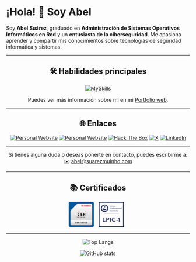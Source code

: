 # ¡Hola! 👋 Soy Abel

Soy **Abel Suárez**, graduado en **Administración de Sistemas Operativos Informáticos en Red** y un **entusiasta de la ciberseguridad**. Me apasiona aprender y compartir mis conocimientos sobre tecnologías de seguridad informática y sistemas.

---

<div align="center">

## 🛠️ Habilidades principales

[![MySkills](https://skillicons.dev/icons?i=linux,python,bash,kali,php,docker,astro,c,mysql,md,powershell,raspberrypi,regex,tailwind,vscode&theme=dark)]()

Puedes ver más información sobre mí en mi [Portfolio web](https://suarezmuinho.com).

---

## 🌐 Enlaces

[![Personal Website](https://img.shields.io/badge/Portafolio-1783ff?style=for-the-badge&logoColor=white)](https://suarezmuinho.com) [![Personal Website](https://img.shields.io/badge/Blog%20Personal-65c967?style=for-the-badge&logoColor=white)](https://blog.suarezmuinho.com) [![Hack The Box](https://img.shields.io/badge/HackTheBox-111927?style=for-the-badge&logo=Hack%20The%20Box&logoColor=9FEF00)](https://app.hackthebox.com/profile/1673263) [![X](https://img.shields.io/badge/X-000000?style=for-the-badge&logo=x&logoColor=white)](https://x.com/abelsrzz) [![LinkedIn](https://img.shields.io/badge/LinkedIn-0077B5?style=for-the-badge&logo=linkedin&logoColor=white)](https://www.linkedin.com/in/abelsrz)

---

Si tienes alguna duda o deseas ponerte en contacto, puedes escribirme a:  
✉️ [abel@suarezmuinho.com](mailto:abel@suarezmuinho.com)

---

## 📚 Certificados

<p align="center">
    <img src="img/ceh-v12.png" alt="Imagen 1" width="70" style="display: inline-block; margin-right: 10px;">
    <img src="img/lpic-1-certification.png" alt="Imagen 2" width="69" style="display: inline-block; margin-right: 10px;">
</p>

---

![Top Langs](https://github-readme-stats.vercel.app/api/top-langs?username=abelsrzz&layout=compact&theme=transparent&langs_count=8&card_width=700)

![GitHub stats](https://github-readme-stats.vercel.app/api?username=abelsrzz&show_icons=true&theme=transparent&card_width=700)

</div>
